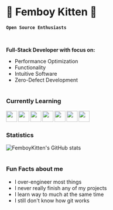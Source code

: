 # 🌸 Femboy Kitten 🌸

**`Open Source Enthusiasts`** 

<br />

**Full-Stack Developer with focus on:**

  - Performance Optimization
  - Functionality
  - Intuitive Software
  - Zero-Defect Development

#
### Currently Learning

<img align="Left" width="30px" src="https://cdn.jsdelivr.net/gh/devicons/devicon@latest/icons/nixos/nixos-original.svg" />
<img align="Left" width="30px" src="https://cdn.jsdelivr.net/gh/devicons/devicon@latest/icons/bash/bash-original.svg" />
<img align="Left" width="30px" src="https://cdn.jsdelivr.net/gh/devicons/devicon@latest/icons/android/android-plain.svg" />
<img align="Left" width="30px" src="https://cdn.jsdelivr.net/gh/devicons/devicon@latest/icons/github/github-original.svg" />
<img align="Left" width="30px" src="https://cdn.jsdelivr.net/gh/devicons/devicon@latest/icons/mongodb/mongodb-original.svg" />
<img align="Left" width="30px" src="https://cdn.jsdelivr.net/gh/devicons/devicon@latest/icons/kotlin/kotlin-original.svg" />
<img align="Left" width="30px" src="https://cdn.jsdelivr.net/gh/devicons/devicon@latest/icons/neovim/neovim-original.svg" />
                    
          
<br />      

#
### Statistics

![FemboyKitten's GitHub stats](https://github-readme-stats.vercel.app/api?username=FemboyKitten&show_icons=true&theme=nord)

#
### Fun Facts about me
  
  - I over-engineer most things
  - I never really finish any of my projects
  - I learn way to much at the same time
  - I still don't know how git works 
